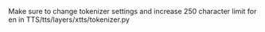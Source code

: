 Make sure to change tokenizer settings and increase 250 character limit for en in TTS/tts/layers/xtts/tokenizer.py